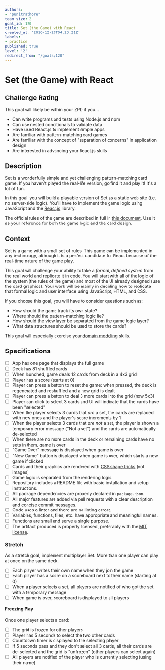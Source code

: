 ```yaml
---
authors:
- "punitrathore"
team_size: 2
goal_id: 120
title: Set (the Game) with React
created_at: '2016-12-20T04:23:21Z'
labels:
- practice
published: true
level: '2'
redirect_from: "/goals/120"
---
```


# Set (the Game) with React

## Challenge Rating

This goal will likely be within your ZPD if you...

- Can write programs and tests using Node.js and npm
- Can use nested conditionals to validate data
- Have used React.js to implement simple apps
- Are familiar with pattern-matching card games
- Are familiar with the concept of "separation of concerns" in application design
- Are interested in advancing your React.js skills

## Description

Set is a wonderfully simple and yet challenging pattern-matching card game. If you haven't played the real-life version, go find it and play it! It's a lot of fun.

In this goal, you will build a playable version of Set as a static web site (i.e. no server-side logic). You'll have to implement the game logic using JavaScript and the [React.js](https://facebook.github.io/react/) library.

The official rules of the game are described in full in [this document](http://www.setgame.com/sites/default/files/instructions/SET%20INSTRUCTIONS%20-%20ENGLISH.pdf). Use it as your reference for both the game logic and the card design.

## Context

Set is a game with a small set of rules. This game can be implemented in any technology, although it is a perfect candidate for React because of the real-time nature of the game play.

This goal will challenge your ability to take a _formal, defined system_ from the real world and replicate it in code. You will start with all of the logic of the system (the rules of the game) and most of the UI already designed (use the card graphics). Your work will be mainly in deciding how to replicate that formal logic and user interface using JavaScript, HTML, and CSS.

If you choose this goal, you will have to consider questions such as:

- How should the game track its own state?
- Where should the pattern-matching logic lie?
- How should the view layer be separated from the game logic layer?
- What data structures should be used to store the cards?

This goal will especially exercise your [domain modeling](https://en.wikipedia.org/wiki/Domain_model) skills.

## Specifications

- [ ] App has one page that displays the full game
- [ ] Deck has 81 shuffled cards
- [ ] When launched, game deals 12 cards from deck in a 4x3 grid
- [ ] Player has a score (starts at 0)
- [ ] Player can press a button to reset the game: when pressed, the deck is regenerated and reshuffled and a new grid is dealt
- [ ] Player can press a button to deal 3 more cards into the grid (now 5x3)
- [ ] Player can click to select 3 cards and UI will indicate that the cards have been "selected"
- [ ] When the player selects 3 cards that _are_ a set, the cards are replaced with new ones and the player's score increments by 1
- [ ] When the player selects 3 cards that _are not_ a set, the player is shown a temporary error message ("Not a set") and the cards are automatically de-selected
- [ ] When there are no more cards in the deck or remaining cards have no sets in them, game is over
- [ ] "Game Over" message is displayed when game is over
- [ ] "New Game" button is displayed when game is over, which starts a new game if clicked
- [ ] Cards and their graphics are rendered with [CSS shape tricks](https://css-tricks.com/examples/ShapesOfCSS/) (not images)
- [ ] Game logic is separated from the rendering logic.
- [ ] Repository includes a README file with basic installation and setup instructions.
- [ ] All package dependencies are properly declared in `package.json`.
- [ ] All major features are added via pull requests with a clear description and concise commit messages.
- [ ] Code uses a linter and there are no linting errors.
- [ ] Variables, functions, files, etc. have appropriate and meaningful names.
- [ ] Functions are small and serve a single purpose.
- [ ] The artifact produced is properly licensed, preferably with the [MIT license][mit-license].

### Stretch

As a stretch goal, implement multiplayer Set. More than one player can play at once on the same deck.

- [ ] Each player writes their own name when they join the game
- [ ] Each player has a score on a scoreboard next to their name (starting at 0)
- [ ] When a player selects a set, all players are notified of who got the set with a temporary message
- [ ] When game is over, scoreboard is displayed to all players

#### Freezing Play

Once one player selects a card:

- [ ] The grid is frozen for other players
- [ ] Player has 5 seconds to select the two other cards
- [ ] Countdown timer is displayed to the selecting player
- [ ] If 5 seconds pass and they don't select all 3 cards, all their cards are de-selected and the grid is "unfrozen" (other players can select again)
- [ ] All players are notified of the player who is currently selecting (using their name)

[mit-license]: https://opensource.org/licenses/MIT
